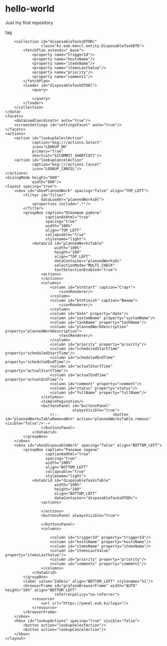 # hello-world
Just my first repository

tag<?xml version="1.0" encoding="UTF-8" standalone="no"?>
<window xmlns="http://jmix.io/schema/ui/window"
        xmlns:c="http://jmix.io/schema/ui/jpql-condition"
        caption="msg://plannedWorkBrowse.caption"
        focusComponent="plannedWorksTable">
    <data readOnly="true">
        <collection id="plannedWorksDc"
                    class="kz.eub.moncl.entity.PlannedWork">
            <fetchPlan extends="_base"/>
            <loader id="plannedWorksDl">
                <query>
                    <![CDATA[select e from mcl_PlannedWork e]]>
                </query>
            </loader>
        </collection>

        <collection id="disposableTasksDTODc"
                    class="kz.eub.moncl.entity.DisposableTaskDTO">
            <fetchPlan extends="_base">
                <property name="triggerId"/>
                <property name="hostsName"/>
                <property name="itemsName"/>
                <property name="itemsLastValue"/>
                <property name="priority"/>
                <property name="comments"/>
            </fetchPlan>
            <loader id="disposableTaskDTODl">
                <query>
<!--                    <![CDATA[select e from mcl_DisposableTaskDTO e]]>-->
                </query>
            </loader>
        </collection>
    </data>
    <facets>
        <dataLoadCoordinator auto="true"/>
        <screenSettings id="settingsFacet" auto="true"/>
    </facets>
    <actions>
        <action id="lookupSelectAction"
                caption="msg:///actions.Select"
                icon="LOOKUP_OK"
                primary="true"
                shortcut="${COMMIT_SHORTCUT}"/>
        <action id="lookupCancelAction"
                caption="msg:///actions.Cancel"
                icon="LOOKUP_CANCEL"/>
    </actions>
    <dialogMode height="600"
                width="800"/>
    <layout spacing="true">
        <vbox id="vboxPlannedWork" spacing="false" align="TOP_LEFT">
            <filter id="filter"
                    dataLoader="plannedWorksDl">
                <properties include=".*"/>
            </filter>
            <groupBox caption="Плановые работы"
                      captionAsHtml="true"
                      spacing="true"
                      width="100%"
                      align="TOP_LEFT"
                      collapsable="true"
                      stylename="light">
                <dataGrid id="plannedWorksTable"
                          width="100%"
                          height="260"
                          align="TOP_LEFT"
                          dataContainer="plannedWorksDc"
                          selectionMode="MULTI_CHECK"
                          textSelectionEnabled="true">
                    <actions>
                    </actions>
                    <columns>
                        <column id="btnStart" caption="Старт">
                            <iconRenderer/>
                        </column>
                        <column id="btnFinish" caption="Финиш">
                            <iconRenderer/>
                        </column>
                        <column id="date" property="date"/>
                        <column id="systemName" property="systemName"/>
                        <column id="taskName" property="taskName"/>
                        <column id="plannedWorkDescription" property="plannedWorkDescription">
                            <textRenderer/>
                        </column>
                        <column id="priority" property="priority"/>
                        <column id="scheduledStartTime" property="scheduledStartTime"/>
                        <column id="scheduledEndTime" property="scheduledEndTime"/>
                        <column id="actualStartTime" property="actualStartTime"/>
                        <column id="actualEndTime" property="actualEndTime"/>
                        <column id="comment" property="comment"/>
                        <column id="status" property="status"/>
                        <column id="fullName" property="fullName"/>
                    </columns>
                    <simplePagination/>
                    <buttonsPanel id="buttonsPanel"
                                  alwaysVisible="true">
                        <!--                        <button id="plannedWorksTableRemoveBtn" action="plannedWorksTable.remove" visible="false"/>-->
                    </buttonsPanel>
                </dataGrid>
            </groupBox>
        </vbox>
        <vbox id="vboxDisposableWork" spacing="false" align="BOTTOM_LEFT">
            <groupBox caption="Разовые задачи"
                      captionAsHtml="true"
                      spacing="true"
                      width="100%"
                      align="BOTTOM_LEFT"
                      collapsable="true"
                      stylename="light">
                <dataGrid id="disposableTasksTable"
                          width="100%"
                          height="260"
                          align="BOTTOM_LEFT"
                          dataContainer="disposableTasksDTODc">
                    <actions>
<!--                        <action id="create" type="create"/>-->
<!--                        <action id="edit" type="edit"/>-->
<!--                        <action id="remove" type="remove"/>-->
                    </actions>
                    <buttonsPanel alwaysVisible="true">
<!--                        <button id="disposableTasksTableCreateBtn" action="disposableTasksTable.create"/>-->
<!--                        <button id="disposableTasksTableEditBtn" action="disposableTasksTable.edit"/>-->
<!--                        <button id="disposableTasksTableRemoveBtn" action="disposableTasksTable.remove"/>-->
                    </buttonsPanel>
                    <columns>
<!--                        <column id="btnStartDisposableTask" caption="Старт">-->
<!--                            <iconRenderer/>-->
<!--                        </column>-->
<!--                        <column id="btnFinishDisposableTask" caption="Финиш">-->
<!--                            <iconRenderer/>-->
<!--                        </column>-->
                        <column id="triggerId" property="triggerId"/>
                        <column id="hostsName" property="hostsName"/>
                        <column id="itemsName" property="itemsName"/>
                        <column id="itemsLastValue" property="itemsLastValue"/>
                        <column id="priority" property="priority"/>
                        <column id="comments" property="comments"/>
                    </columns>
                </dataGrid>
            </groupBox>
            <label value="Zabbix" align="BOTTOM_LEFT" stylename="h1"/>
            <browserFrame id="grafanaBrowserFrame" width="AUTO" height="50%" align="BOTTOM_LEFT"
                          referrerpolicy="no-referrer">
                <resource>
                    <url url="https://panel.eub.kz/login"/>
                </resource>
            </browserFrame>
        </vbox>
        <hbox id="lookupActions" spacing="true" visible="false">
            <button action="lookupSelectAction"/>
            <button action="lookupCancelAction"/>
        </hbox>
    </layout>
</window>
